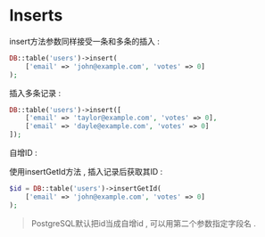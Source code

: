 # Inserts

insert方法参数同样接受一条和多条的插入 :

```php
DB::table('users')->insert(
    ['email' => 'john@example.com', 'votes' => 0]
);
```

插入多条记录 :

```php
DB::table('users')->insert([
    ['email' => 'taylor@example.com', 'votes' => 0],
    ['email' => 'dayle@example.com', 'votes' => 0]
]);
```

自增ID : 

使用insertGetId方法 , 插入记录后获取其ID : 

```php
$id = DB::table('users')->insertGetId(
    ['email' => 'john@example.com', 'votes' => 0]
);
```

> PostgreSQL默认把id当成自增id , 可以用第二个参数指定字段名 .



